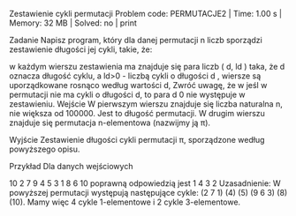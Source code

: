 Zestawienie cykli permutacji
Problem code: PERMUTACJE2 | Time: 1.00 s | Memory: 32 MB | Solved: no | print

Zadanie
Napisz program, który dla danej permutacji n liczb sporządzi zestawienie długości jej cykli, takie, że:

w każdym wierszu zestawienia ma znajduje się para liczb ( d, ld ) taka, że d oznacza długość cyklu, a ld>0 - liczbą cykli o długości d ,
wiersze są uporządkowane rosnąco według wartości d,
Zwróć uwagę, że w jeśl w permutacji nie ma cykli o długości d, to para d 0 nie występuje w zestawieniu.
Wejście
W pierwszym wierszu znajduje się liczba naturalna n, nie większa od 100000. Jest to długość permutacji.
W drugim wierszu znajduje się permutacja n-elementowa (nazwijmy ją π).

Wyjście
Zestawienie długości cykli permutacji π, sporządzone według powyższego opisu.

Przykład
Dla danych wejściowych

10
2 7 9 4 5 3 1 8 6 10
poprawną odpowiedzią jest
1 4
3 2
Uzasadnienie:
W powyższej permutacji występują następujące cykle: (2 7 1) (4) (5) (9 6 3) (8) (10). Mamy więc 4 cykle 1-elementowe i 2 cykle 3-elementowe.